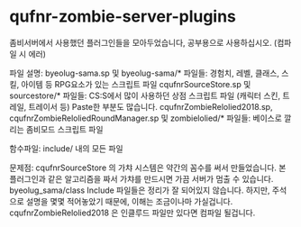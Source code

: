 # qufnr-zombie-server-plugins
좀비서버에서 사용했던 플러그인들을 모아두었습니다, 공부용으로 사용하십시오. (컴파일 시 에러)

파일 설명:
byeolug-sama.sp 및 byeolug-sama/* 파일들: 경험치, 레벨, 클래스, 스킬, 아이템 등 RPG요소가 있는 스크립트 파일
cqufnrSourceStore.sp 및 sourcestore/* 파일들: CS:S에서 많이 사용하던 상점 스크립트 파일 (캐릭터 스킨, 트레일, 트레이서 등) Paste한 부분도 많습니다.
cqufnrZombieRelolied2018.sp, cqufnrZombieReloliedRoundManager.sp 및 zombielolied/* 파일들: 베이스로 깔리는 좀비모드 스크립트 파일

함수파일:
include/ 내의 모든 파일

문제점:
cqufnrSourceStore 의 가챠 시스템은 약간의 꼼수를 써서 만들었습니다. 본 플러그인과 같은 알고리즘을 짜서 가챠를 만드시면 가끔 서버가 멈출 수 있습니다.
byeolug_sama/class Include 파일들은 정리가 잘 되어있지 않습니다. 하지만, 주석으로 설명을 몇몇 적어놓았기 때문에, 이해는 조금이나마 가실겁니다.
cqufnrZombieRelolied2018 은 인클루드 파일만 있다면 컴파일 될겁니다. 

